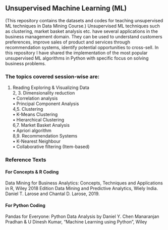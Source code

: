 ## Unsupervised Machine Learning (ML)
(This repository contains the datasets and codes for teaching unsupervised ML techniques in Data Mining Course.)
Unsupervised ML techniques such as clustering, market basket analysis etc. have several applications in the business management domain. They can be used to understand customers preferences, improve sales of product and services through recommendation systems, identify potential opportunities to cross-sell. In this repository I have shared the implementation of the most popular unsupervised ML algorithms in Python with specific focus on solving business problems.

### The topics covered session-wise are:
1. Reading Exploring & Visualizing Data<br/>
2, 3. Dimensionality reduction<br/>
   • Correlation analysis<br/>
   • Principal Component Analysis<br/>
4,5. Clustering<br/>
   • K-Means Clustering<br/>
   • Hierarchical Clustering<br/>
6,7. Market Basket Analysis<br/>
   • Apriori algorithm<br/>
8,9. Recommendation Systems<br/>
   • K-Nearest Neighbour<br/>
   • Collaborative filtering (Item-based)<br/>
        
### Reference Texts
#### For Concepts & R Coding
Data Mining for Business Analytics:   Concepts, Techniques and Applications in R, Wiley 2018 Edition
Data Mining and Predictive Analytics, Wiely India. Daniel T. Larose and Chantal D. Larose, 2019.
#### For Python Coding
Pandas for Everyone: Python Data Analysis by Daniel Y. Chen
Manaranjan Pradhan & U Dinesh Kumar, “Machine Learning using Python”, Wiley
